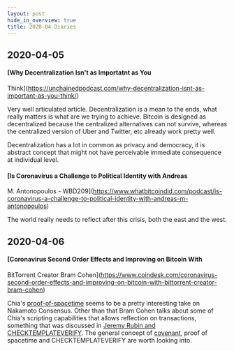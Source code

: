 ```yaml
---
layout: post
hide_in_overview: true
title: 2020-04 Diaries
---
```


## 2020-04-05
#### [Why Decentralization Isn't as Importatnt as You
Think](https://unchainedpodcast.com/why-decentralization-isnt-as-important-as-you-think/)

Very well articulated article. Decentralization is a mean to the
ends, what really matters is what are we trying to achieve. Bitcoin
is designed as decentralized because the centralized alternatives can
not survive, whereas the centralized version of Uber and Twitter, etc
already work pretty well.

Decentralization has a lot in common as privacy and democracy, it is
abstract concept that might not have perceivable immediate consequence
at individual level.

#### [Is Coronavirus a Challenge to Political Identity with Andreas
M. Antonopoulos -
WBD209](https://www.whatbitcoindid.com/podcast/is-coronavirus-a-challenge-to-political-identity-with-andreas-m-antonopoulos)

The world really needs to reflect after this crisis, both the east and
the west.

## 2020-04-06

#### [Coronavirus Second Order Effects and Improving on Bitcoin With
BitTorrent Creator Bram
Cohen](https://www.coindesk.com/coronavirus-second-order-effects-and-improving-on-bitcoin-with-bittorrent-creator-bram-cohen)

Chia's
[proof-of-spacetime](https://golden.com/wiki/Proof-of-spacetime_(PoSt))
seems to be a pretty interesting take on Nakamoto Consensus. Other than
that Bram Cohen talks about some of Chia's scripting capabilities that
allows reflection on transactions, something that was discussed in
[Jeremy Rubin and
CHECKTEMPLATEVERIFY](https://podcast.chaincode.com/2020/01/30/jeremy-rubin-3.html).
The general concept of
[covenant](https://www.theblockcrypto.com/post/24752/proof-of-work-a-bitcoin-covenant-proposal),
proof of spacetime and CHECKTEMPLATEVERIFY are worth looking into.
